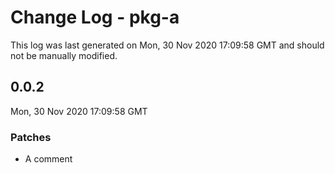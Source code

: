 # Change Log - pkg-a

This log was last generated on Mon, 30 Nov 2020 17:09:58 GMT and should not be manually modified.

## 0.0.2
Mon, 30 Nov 2020 17:09:58 GMT

### Patches

- A comment

